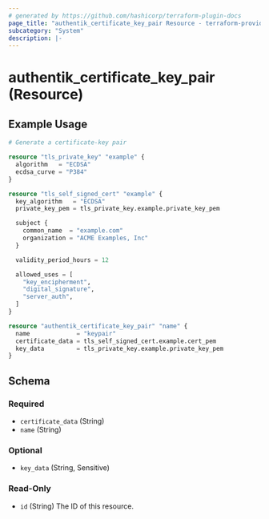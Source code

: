```yaml
---
# generated by https://github.com/hashicorp/terraform-plugin-docs
page_title: "authentik_certificate_key_pair Resource - terraform-provider-authentik"
subcategory: "System"
description: |-
---
```


# authentik_certificate_key_pair (Resource)

## Example Usage

```terraform
# Generate a certificate-key pair

resource "tls_private_key" "example" {
  algorithm   = "ECDSA"
  ecdsa_curve = "P384"
}

resource "tls_self_signed_cert" "example" {
  key_algorithm   = "ECDSA"
  private_key_pem = tls_private_key.example.private_key_pem

  subject {
    common_name  = "example.com"
    organization = "ACME Examples, Inc"
  }

  validity_period_hours = 12

  allowed_uses = [
    "key_encipherment",
    "digital_signature",
    "server_auth",
  ]
}

resource "authentik_certificate_key_pair" "name" {
  name             = "keypair"
  certificate_data = tls_self_signed_cert.example.cert_pem
  key_data         = tls_private_key.example.private_key_pem
}
```

<!-- schema generated by tfplugindocs -->
## Schema

### Required

- `certificate_data` (String)
- `name` (String)

### Optional

- `key_data` (String, Sensitive)

### Read-Only

- `id` (String) The ID of this resource.

